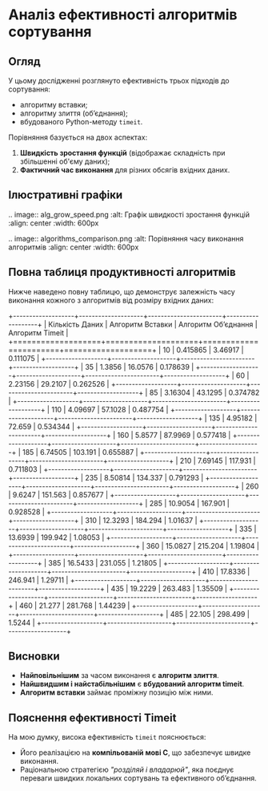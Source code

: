 Аналіз ефективності алгоритмів сортування
=========================================

Огляд
-----

У цьому дослідженні розглянуто ефективність трьох підходів до сортування:
- алгоритму вставки;
- алгоритму злиття (обʼєднання);
- вбудованого Python-методу ``timeit``.

Порівняння базується на двох аспектах:
1. **Швидкість зростання функцій** (відображає складність при збільшенні об'єму даних);
2. **Фактичний час виконання** для різних обсягів вхідних даних.

Ілюстративні графіки
---------------------

.. image:: alg_grow_speed.png
   :alt: Графік швидкості зростання функцій
   :align: center
   :width: 600px

.. image:: algorithms_comparison.png
   :alt: Порівняння часу виконання алгоритмів
   :align: center
   :width: 600px

Повна таблиця продуктивності алгоритмів
---------------------------------------

Нижче наведено повну таблицю, що демонструє залежність часу виконання кожного з алгоритмів від розміру вхідних даних:

+-------------------+--------------------+-----------------------+-------------------+
| Кількість Даних   | Алгоритм Вставки   | Алгоритм Обʼєднання   | Алгоритм Timeit   |
+===================+====================+=======================+===================+
| 10                | 0.415865           | 3.46917               | 0.111075          |
+-------------------+--------------------+-----------------------+-------------------+
| 35                | 1.3856             | 16.0576               | 0.178639          |
+-------------------+--------------------+-----------------------+-------------------+
| 60                | 2.23156            | 29.2107               | 0.262526          |
+-------------------+--------------------+-----------------------+-------------------+
| 85                | 3.16304            | 43.1295               | 0.374782          |
+-------------------+--------------------+-----------------------+-------------------+
| 110               | 4.09697            | 57.1028               | 0.487754          |
+-------------------+--------------------+-----------------------+-------------------+
| 135               | 4.95182            | 72.659                | 0.534344          |
+-------------------+--------------------+-----------------------+-------------------+
| 160               | 5.8577             | 87.9969               | 0.577418          |
+-------------------+--------------------+-----------------------+-------------------+
| 185               | 6.74505            | 103.191               | 0.655887          |
+-------------------+--------------------+-----------------------+-------------------+
| 210               | 7.69145            | 117.931               | 0.711803          |
+-------------------+--------------------+-----------------------+-------------------+
| 235               | 8.50814            | 134.337               | 0.791293          |
+-------------------+--------------------+-----------------------+-------------------+
| 260               | 9.6247             | 151.563               | 0.857677          |
+-------------------+--------------------+-----------------------+-------------------+
| 285               | 10.9054            | 167.901               | 0.928528          |
+-------------------+--------------------+-----------------------+-------------------+
| 310               | 12.3293            | 184.294               | 1.01637           |
+-------------------+--------------------+-----------------------+-------------------+
| 335               | 13.6939            | 199.942               | 1.08053           |
+-------------------+--------------------+-----------------------+-------------------+
| 360               | 15.0827            | 215.204               | 1.19804           |
+-------------------+--------------------+-----------------------+-------------------+
| 385               | 16.5433            | 231.055               | 1.21805           |
+-------------------+--------------------+-----------------------+-------------------+
| 410               | 17.8336            | 246.941               | 1.29711           |
+-------------------+--------------------+-----------------------+-------------------+
| 435               | 19.2229            | 263.483               | 1.35509           |
+-------------------+--------------------+-----------------------+-------------------+
| 460               | 21.277             | 281.768               | 1.44239           |
+-------------------+--------------------+-----------------------+-------------------+
| 485               | 22.105             | 298.499               | 1.5244            |
+-------------------+--------------------+-----------------------+-------------------+

Висновки
--------

- **Найповільнішим** за часом виконання є **алгоритм злиття**.
- **Найшвидшим і найстабільнішим** є **вбудований алгоритм timeit**.
- **Алгоритм вставки** займає проміжну позицію між ними.

Пояснення ефективності Timeit
------------------------------

На мою думку, висока ефективність ``timeit`` пояснюється:

* Його реалізацією на **компільованій мові C**, що забезпечує швидке виконання.
* Раціональною стратегією *"розділяй і владарюй"*, яка поєднує переваги швидких локальних сортувань та ефективного обʼєднання.